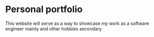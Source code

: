 # Personal portfolio
This website will serve as a way to showcase my work as a software engineer mainly
and other hobbies secondary